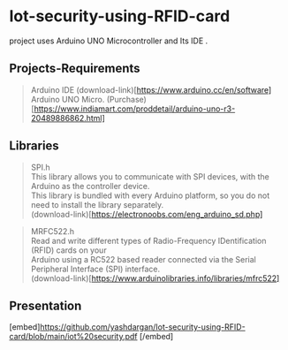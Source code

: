 # Iot-security-using-RFID-card
project uses Arduino UNO Microcontroller and Its IDE .

## Projects-Requirements

> Arduino IDE (download-link)[https://www.arduino.cc/en/software]<br>
> Arduino UNO Micro. (Purchase)[https://www.indiamart.com/proddetail/arduino-uno-r3-20489886862.html]<br>

## Libraries

> SPI.h<br>
   This library allows you to communicate with SPI devices, with the Arduino as the controller device. <br>
   This library is bundled with every Arduino platform, so you do not need to install the library separately.<br>
   (download-link)[https://electronoobs.com/eng_arduino_sd.php]<br>
   
> MRFC522.h<br>
   Read and write different types of Radio-Frequency IDentification (RFID) cards on your <br>
   Arduino using a RC522 based reader connected via the Serial Peripheral Interface (SPI) interface.<br>
   (download-link)[https://www.arduinolibraries.info/libraries/mfrc522]<br>
   
## Presentation<br>
   [embed]https://github.com/yashdargan/Iot-security-using-RFID-card/blob/main/iot%20security.pdf [/embed]
